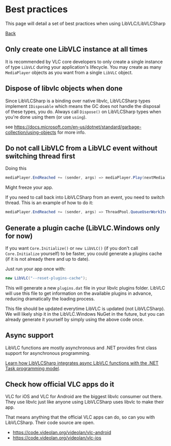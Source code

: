 # Best practices

This page will detail a set of best practices when using LibVLC/LibVLCSharp

[Back](home.md)

## Only create **one** LibVLC instance at all times

It is recommended by VLC core developers to only create a single instance of type `LibVLC` during your application's lifecycle.
You may create as many `MediaPlayer` objects as you want from a single `LibVLC` object.

## Dispose of libvlc objects when done

Since LibVLCSharp is a binding over native libvlc, LibVLCSharp types implement `IDisposable` which means the GC does not handle the disposal of these types, you do. Always call `Dispose()` on LibVLCSharp types when you're done using them (or use `using`).

see https://docs.microsoft.com/en-us/dotnet/standard/garbage-collection/using-objects for more info.

## Do not call LibVLC from a LibVLC event without switching thread first

Doing this
```csharp
mediaPlayer.EndReached += (sender, args) => mediaPlayer.Play(nextMedia);
```

Might freeze your app. 

If you need to call back into LibVLCSharp from an event, you need to switch thread. This is an example of how to do it:

```csharp
mediaPlayer.EndReached += (sender, args) => ThreadPool.QueueUserWorkItem(_ => mediaPlayer.Play(nextMedia);
```

## Generate a plugin cache (LibVLC.Windows only for now)

If you want `Core.Initialize()` or `new LibVLC()` (if you don't call `Core.Initialize` yourself) to be faster, you could generate a plugins cache (if it is not already there and up to date).

Just run your app once with:

```csharp
new LibVLC("--reset-plugins-cache");
```

This will generate a new `plugins.dat` file in your libvlc plugins folder. LibVLC will use this file to get information on the available plugins in advance, reducing dramatically the loading process.

This file should be updated everytime LibVLC is updated (not LibVLCSharp). We will likely ship it in the LibVLC.Windows NuGet in the future, but you can already generate it yourself by simply using the above code once.

## Async support

LibVLC functions are mostly asynchronous and .NET provides first class support for asynchronous programming.

[Learn how LibVLCSharp integrates async LibVLC functions with the .NET Task programming model](async_support.md).

## Check how official VLC apps do it

VLC for iOS and VLC for Android are the biggest libvlc consumer out there. They use libvlc just like anyone using LibVLCSharp uses libvlc to make their app.

That means anything that the official VLC apps can do, so can you with LibVLCSharp. Their code source are open.

- https://code.videolan.org/videolan/vlc-android
- https://code.videolan.org/videolan/vlc-ios
